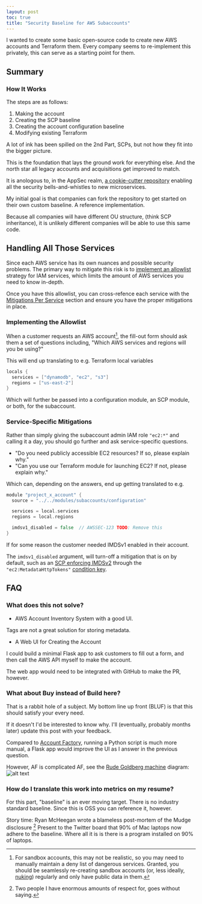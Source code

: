 ```yaml
---
layout: post
toc: true
title: "Security Baseline for AWS Subaccounts"
---
```


I wanted to create some basic open-source code to create new AWS accounts and Terraform them. Every company seems to re-implement this privately, this can serve as  a starting point for them. 

<!-- (It is also a prerequisite to other things I want to write about.) -->

## Summary



### How It Works

The steps are as follows:

1. Making the account
2. Creating the SCP baseline
3. Creating the account configuration baseline
4. Modifying existing Terraform

A lot of ink has been spilled on the 2nd Part, SCPs, but not how they fit into the bigger picture.

This is the foundation that lays the ground work for everything else. And the north star all legacy accounts and acquisitions get improved to match.

It is anologous to, in the AppSec realm, [a cookie-cutter repository](https://www.cookiecutter.io/templates) enabling all the security bells-and-whistles to new microservices. 

My initial goal is that companies can fork the repository to get started on their own custom baseline. A reference implementation.

Because all companies will have different OU structure, (think SCP inheritance), it is unlikely different companies will be able to use this same code. 



<!-- Perhaps one day the modules can be modular enough that different companies to use the same OSS code. -->
<!-- Hopefully other companies can contribute to it too. -->
<!-- n the UI/UX for customers or detailed to the extent I would like. -->
<!-- and What Does Good Look Like for your entire AWS footprint. -->

<!-- We will not cover e.g. east-west traffic. -->


## Handling All Those Services

Since each AWS service has its own nuances and possible security problems. The primary way to mitigate this risk is to [implement an allowlist](#implementing-the-allowlist) strategy for IAM services, which limits the amount of AWS services you need to know in-depth.

Once you have this allowlist, you can cross-refence each service with the [Mitigations Per Service](#mitigations-per-service) section and ensure you have the proper mitigations in place.

### Implementing the Allowlist

When a customer requests an AWS account[^1424], the fill-out form should ask them a set of questions including, "Which AWS services and regions will you be using?"

[^1424]: For sandbox accounts, this may not be realistic, so you may need to manually maintain a deny list of dangerous services. Granted, you should be seamlessly re-creating sandbox accounts (or, less ideally, [nuking](https://github.com/rebuy-de/aws-nuke)) regularly and only have public data in them.

This will end up translating to e.g. Terraform local variables
```go
locals {
  services = ["dynamodb", "ec2", "s3"]
  regions = ["us-east-2"]
}
```

Which will further be passed into a configuration module, an SCP module, or both, for the subaccount.

### Service-Specific Mitigations

Rather than simply giving the subaccount admin IAM role `"ec2:*"` and calling it a day, you should go further and ask service-specific questions.

- "Do you need publicly accessible EC2 resources? If so, please explain why."
- "Can you use our Terraform module for launching EC2? If not, please explain why."

Which can, depending on the answers, end up getting translated to e.g.
```go
module "project_x_account" {
  source = "../../modules/subaccounts/configuration"

  services = local.services
  regions = local.regions

  imdsv1_disabled = false  // AWSSEC-123 TODO: Remove this
}
```
If for some reason the customer needed IMDSv1 enabled in their account.

The `imdsv1_disabled` argument, will turn-off a mitigation that is on by default, such as an [SCP enforcing IMDSv2](https://github.com/ScaleSec/terraform_aws_scp/blob/521ac29d712a6ebb51feb6f11b56e6c40b61bada/security_controls_scp/modules/ec2/require_imdsv2.tf#L5-L28) through the `"ec2:MetadataHttpTokens"` [condition key](https://docs.aws.amazon.com/service-authorization/latest/reference/list_amazonec2.html#amazonec2-policy-keys).


## FAQ

### What does this not solve?

- AWS Account Inventory System with a good UI.

Tags are not a great solution for storing metadata.

- A Web UI for Creating the Account

I could build a minimal Flask app to ask customers to fill out a form, and then call the AWS API myself to make the account.

The web app would need to be integrated with GitHub to make the PR, however.



### What about Buy instead of Build here?

That is a rabbit hole of a subject. My bottom line up front (BLUF) is that this should satisfy your every need.

If it doesn't I'd be interested to know why. I'll (eventually, probably months later) update this post with your feedback.

Compared to [Account Factory](https://docs.aws.amazon.com/controltower/latest/userguide/aft-architecture.html), running a Python script is much more manual, a Flask app would improve the UI as I answer in the previous question. 

However, AF is complicated AF, see the [Rude Goldberg machine](https://en.wikipedia.org/wiki/Rube_Goldberg_machine) diagram:
![alt text](https://i.imgur.com/J13xltK.png)


### How do I translate this work into metrics on my resume?

For this part, "baseline" is an ever moving target. There is no industry standard baseline. Since this is OSS you can reference it, however.

Story time:
Ryan McHeegan wrote a blameless post-mortem of the Mudge disclosure [^2]
Present to the Twitter board that 90% of Mac laptops now adhere to the baseline.
Where all it is is there is a program installed on 90% of laptops. 

[^2]: Two people I have enormous amounts of respect for, goes without saying.
